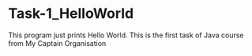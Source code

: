 # Task-1_HelloWorld

This program just prints Hello World.
This is the first task of Java course from My Captain Organisation
